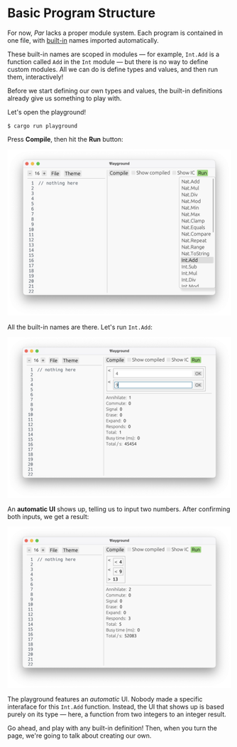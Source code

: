 # Basic Program Structure

For now, _Par_ lacks a proper module system. Each program is contained in one file, with [built-in](TODO)
names imported automatically.

These built-in names are scoped in modules — for example, `Int.Add` is a function called `Add` in the
`Int` module — but there is no way to define custom modules. All we can do is define types and values,
and then run them, interactively!

Before we start defining our own types and values, the built-in definitions already give us something
to play with.

Let's open the playground!

```
$ cargo run playground
```

Press **Compile**, then hit the **Run** button:

![**Run** on an empty program](./images/basic_structure_1.png)

All the built-in names are there. Let's run `Int.Add`:

![**Run** `Int.Add`](./images/basic_structure_2.png)

An **automatic UI** shows up, telling us to input two numbers. After confirming both inputs,
we get a result:

![`Int.Add` result](./images/basic_structure_3.png)

The playground features an _automatic_ UI. Nobody made a specific interaface for this `Int.Add` function.
Instead, the UI that shows up is based purely on its type — here, a function from two integers to an
integer result.

Go ahead, and play with any built-in definition! Then, when you turn the page, we're going to talk about
creating our own.
